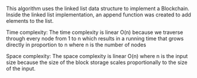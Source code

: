 This algorithm uses the linked list data structure to implement a Blockchain. Inside the 
linked list implementation, an append function was created to add elements to the list.

Time complexity: The time complexity is linear O(n) because we traverse through every node 
from 1 to n which results in a running time that grows directly in proportion to n where n 
is the number of nodes

Space complexity: The space complexity is linear O(n) where n is the input size because 
the size of the block storage scales proportionally to the size of the input.
